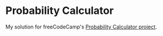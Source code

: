 # Probability Calculator

My solution for freeCodeCamp's [Probability Calculator project](https://www.freecodecamp.org/learn/scientific-computing-with-python/scientific-computing-with-python-projects/probability-calculator
).

